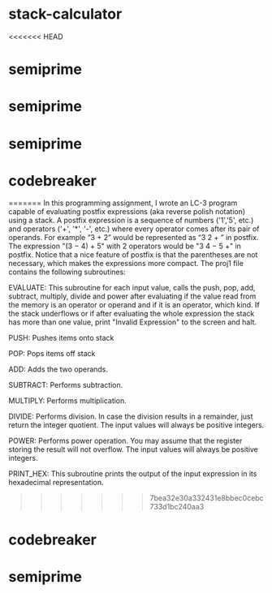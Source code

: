 # stack-calculator
<<<<<<< HEAD
# semiprime
# semiprime
# semiprime
# codebreaker
=======
In this programming assignment, I wrote an LC-3 program capable of evaluating postfix expressions (aka reverse polish notation) using a stack. A postfix expression is a sequence of numbers ('1','5', etc.) and operators ('+', '*', '-', etc.) where every operator comes after its pair of operands. For example “3 + 2” would be represented as “3 2 + ­” in postfix. The expression "(3 − 4) + 5" with 2 operators would be "3 4 − 5 +" in postfix. Notice that a nice feature of postfix is that the parentheses are not necessary, which makes the expressions more compact. The proj1 file contains the following subroutines:


EVALUATE: This subroutine for each input value, calls the push, pop, add, subtract, multiply, divide and power after evaluating if the value read from the memory is an operator or operand and if it is an operator, which kind. If the stack underflows or if after evaluating the whole expression the stack has more than one value, print "Invalid Expression" to the screen and halt.

PUSH: Pushes items onto stack

POP: Pops items off stack

ADD: Adds the two operands.

SUBTRACT: Performs subtraction.

MULTIPLY: Performs multiplication.

DIVIDE: Performs division. In case the division results in a remainder, just return the integer quotient. The input values will always be positive integers.

POWER: Performs power operation. You may assume that the register storing the result will not overflow. The input values will always be positive integers.

PRINT_HEX: This subroutine prints the output of the input expression in its hexadecimal representation.
>>>>>>> 7bea32e30a332431e8bbec0cebc733d1bc240aa3
# codebreaker
# semiprime
